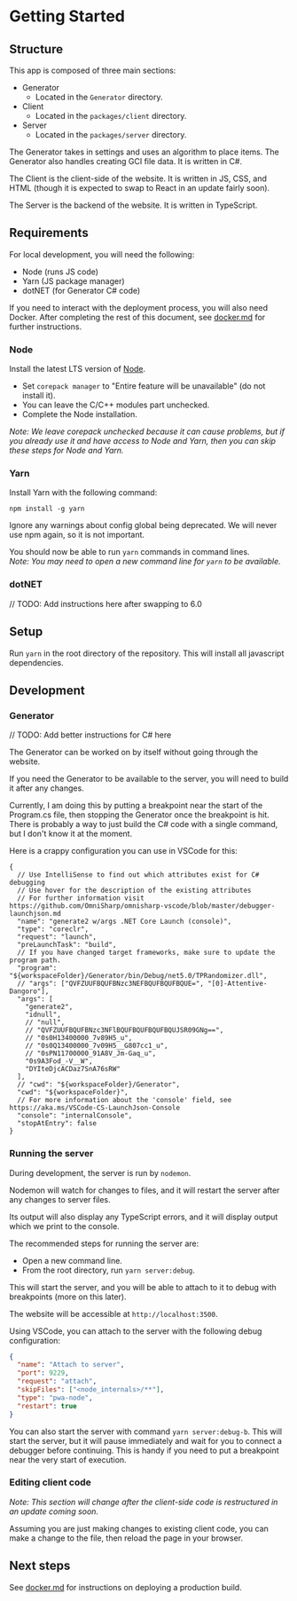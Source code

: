 # Getting Started

## Structure

This app is composed of three main sections:

- Generator
  - Located in the `Generator` directory.
- Client
  - Located in the `packages/client` directory.
- Server
  - Located in the `packages/server` directory.

The Generator takes in settings and uses an algorithm to place items.
The Generator also handles creating GCI file data.
It is written in C#.

The Client is the client-side of the website.
It is written in JS, CSS, and HTML (though it is expected to swap to React in an update fairly soon).

The Server is the backend of the website.
It is written in TypeScript.

## Requirements

For local development, you will need the following:

- Node (runs JS code)
- Yarn (JS package manager)
- dotNET (for Generator C# code)

If you need to interact with the deployment process, you will also need Docker.
After completing the rest of this document, see [docker.md](./docker.md) for further instructions.

### Node

Install the latest LTS version of [Node](https://nodejs.org/en/).

- Set `corepack manager` to "Entire feature will be unavailable" (do not install it).
- You can leave the C/C++ modules part unchecked.
- Complete the Node installation.

_Note: We leave corepack unchecked because it can cause problems, but if you already use it and have access to Node and Yarn, then you can skip these steps for Node and Yarn._

### Yarn

Install Yarn with the following command:

`npm install -g yarn`

Ignore any warnings about config global being deprecated.
We will never use npm again, so it is not important.

You should now be able to run `yarn` commands in command lines.<br>
_Note: You may need to open a new command line for `yarn` to be available._

### dotNET

// TODO: Add instructions here after swapping to 6.0

## Setup

Run `yarn` in the root directory of the repository.
This will install all javascript dependencies.

## Development

### Generator

// TODO: Add better instructions for C# here

The Generator can be worked on by itself without going through the website.

If you need the Generator to be available to the server, you will need to build it after any changes.

Currently, I am doing this by putting a breakpoint near the start of the Program.cs file, then stopping the Generator once the breakpoint is hit.
There is probably a way to just build the C# code with a single command, but I don't know it at the moment.

Here is a crappy configuration you can use in VSCode for this:

```jsonc
{
  // Use IntelliSense to find out which attributes exist for C# debugging
  // Use hover for the description of the existing attributes
  // For further information visit https://github.com/OmniSharp/omnisharp-vscode/blob/master/debugger-launchjson.md
  "name": "generate2 w/args .NET Core Launch (console)",
  "type": "coreclr",
  "request": "launch",
  "preLaunchTask": "build",
  // If you have changed target frameworks, make sure to update the program path.
  "program": "${workspaceFolder}/Generator/bin/Debug/net5.0/TPRandomizer.dll",
  // "args": ["QVFZUUFBQUFBNzc3NEFBQUFBQUFBQUE=", "[0]-Attentive-Dangoro"],
  "args": [
    "generate2",
    "idnull",
    // "null",
    // "QVFZUUFBQUFBNzc3NFlBQUFBQUFBQUFBQUJSR09GNg==",
    // "0s0H13400000_7v89H5_u",
    // "0s0Q13400000_7v09H5__G807cc1_u",
    // "0sPN11700000_91A8V_Jm-Gaq_u",
    "0s9A3Fod_-V__W",
    "DYIteDjcACDaz7SnA76sRW"
  ],
  // "cwd": "${workspaceFolder}/Generator",
  "cwd": "${workspaceFolder}",
  // For more information about the 'console' field, see https://aka.ms/VSCode-CS-LaunchJson-Console
  "console": "internalConsole",
  "stopAtEntry": false
}
```

### Running the server

During development, the server is run by `nodemon`.

Nodemon will watch for changes to files, and it will restart the server after any changes to server files.

Its output will also display any TypeScript errors, and it will display output which we print to the console.

The recommended steps for running the server are:

- Open a new command line.
- From the root directory, run `yarn server:debug`.

This will start the server, and you will be able to attach to it to debug with breakpoints (more on this later).

The website will be accessible at `http://localhost:3500`.

Using VSCode, you can attach to the server with the following debug configuration:

```json
{
  "name": "Attach to server",
  "port": 9229,
  "request": "attach",
  "skipFiles": ["<node_internals>/**"],
  "type": "pwa-node",
  "restart": true
}
```

You can also start the server with command `yarn server:debug-b`.
This will start the server, but it will pause immediately and wait for you to connect a debugger before continuing.
This is handy if you need to put a breakpoint near the very start of execution.

### Editing client code

_Note: This section will change after the client-side code is restructured in an update coming soon._

Assuming you are just making changes to existing client code, you can make a change to the file, then reload the page in your browser.

## Next steps

See [docker.md](./docker.md) for instructions on deploying a production build.
